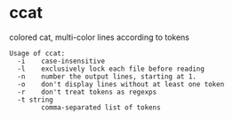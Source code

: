 # ccat
colored cat, multi-color lines according to tokens

```
Usage of ccat:
  -i	case-insensitive
  -l	exclusively lock each file before reading
  -n	number the output lines, starting at 1.
  -o	don't display lines without at least one token
  -r	don't treat tokens as regexps
  -t string
    	comma-separated list of tokens
```
